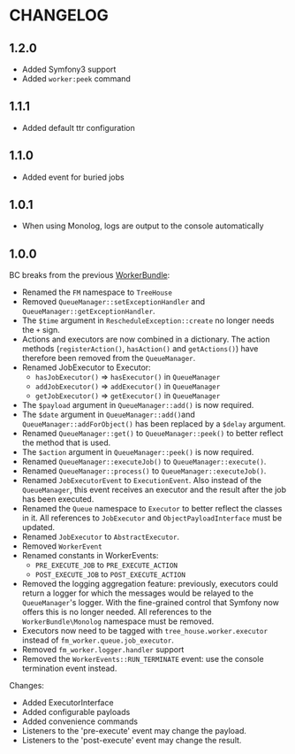 CHANGELOG
=========

## 1.2.0

* Added Symfony3 support
* Added `worker:peek` command


## 1.1.1

* Added default ttr configuration


## 1.1.0

* Added event for buried jobs


## 1.0.1

* When using Monolog, logs are output to the console automatically


## 1.0.0

BC breaks from the previous [WorkerBundle][worker-bundle]:

[worker-bundle]: https://github.com/treehouselabs/FMWorkerBundle/

* Renamed the `FM` namespace to `TreeHouse`
* Removed `QueueManager::setExceptionHandler` and `QueueManager::getExceptionHandler`.
* The `$time` argument in `RescheduleException::create` no longer needs the `+`
  sign.
* Actions and executors are now combined in a dictionary. The action methods
  (`registerAction()`, `hasAction()` and `getActions()`) have therefore been
  removed from the `QueueManager`.
* Renamed JobExecutor to Executor:
   * `hasJobExecutor()` => `hasExecutor()` in `QueueManager`
   * `addJobExecutor()` => `addExecutor()` in `QueueManager`
   * `getJobExecutor()` => `getExecutor()` in `QueueManager`
* The `$payload` argument in `QueueManager::add()` is now required.
* The `$date` argument in `QueueManager::add()`and `QueueManager::addForObject()`
  has been replaced by a `$delay` argument.
* Renamed `QueueManager::get()` to `QueueManager::peek()` to better reflect the
  method that is used.
* The `$action` argument in `QueueManager::peek()` is now required.
* Renamed `QueueManager::executeJob()` to `QueueManager::execute()`.
* Renamed `QueueManager::process()` to `QueueManager::executeJob()`.
* Renamed `JobExecutorEvent` to `ExecutionEvent`. Also instead of the
  `QueueManager`, this event receives an executor and the result after the job
  has been executed.
* Renamed the `Queue` namespace to `Executor` to better reflect the classes in it.
  All references to `JobExecutor` and `ObjectPayloadInterface` must be updated.
* Renamed `JobExecutor` to `AbstractExecutor`.
* Removed `WorkerEvent`
* Renamed constants in WorkerEvents:
  * `PRE_EXECUTE_JOB` to `PRE_EXECUTE_ACTION`
  * `POST_EXECUTE_JOB` to `POST_EXECUTE_ACTION`
* Removed the logging aggregation feature: previously, executors could return a
  logger for which the messages would be relayed to the `QueueManager`'s logger.
  With the fine-grained control that Symfony now offers this is no longer needed.
  All references to the `WorkerBundle\Monolog` namespace must be removed.
* Executors now need to be tagged with `tree_house.worker.executor` instead of
  `fm_worker.queue.job_executor`.
* Removed `fm_worker.logger.handler` support
* Removed the `WorkerEvents::RUN_TERMINATE` event: use the console termination
  event instead.

Changes:

* Added ExecutorInterface
* Added configurable payloads
* Added convenience commands
* Listeners to the 'pre-execute' event may change the payload.
* Listeners to the 'post-execute' event may change the result.

